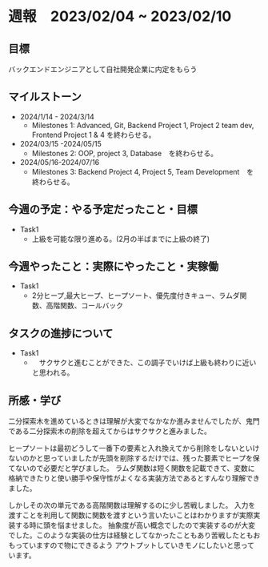 # 週報　2023/02/04 ~ 2023/02/10
## 目標   
バックエンドエンジニアとして自社開発企業に内定をもらう

## マイルストーン
- 2024/1/14 - 2024/3/14
  - Milestones 1: Advanced, Git, Backend Project 1, Project 2 team dev, Frontend Project 1 & 4 を終わらせる。
- 2024/03/15 -2024/05/15
  - Milestones 2: OOP, project 3, Database　を終わらせる。
- 2024/05/16-2024/07/16
  - Milestones 3: Backend Project 4, Project 5, Team Development　を終わらせる。
   
## 今週の予定：やる予定だったこと・目標
  - Task1
    - 上級を可能な限り進める。(2月の半ばまでに上級の終了) 

## 今週やったこと：実際にやったこと・実稼働
- Task1
  - 2分ヒープ,最大ヒープ、ヒープソート、優先度付きキュー、ラムダ関数、高階関数、コールバック

## タスクの進捗について
- Task1
  - 　サクサクと進むことができた、この調子でいけば上級も終わりに近いと思われる。

## 所感・学び

二分探索木を進めているときは理解が大変でなかなか進みませんでしたが、鬼門である二分探索木の削除を超えてからはサクサクと進みました。

ヒープソートは最初どうして一番下の要素と入れ換えてから削除をしないといけないのかと思っていましたが先頭を削除するだけでは、残った要素でヒープを保てないので必要だと学びました。
ラムダ関数は短く関数を記載できて、変数に格納できたりと使い勝手や保守性がよくなる実装方法であるとすんなり理解できました。

しかしその次の単元である高階関数は理解するのに少し苦戦しました。
入力を渡すことを利用して関数に関数を渡すという言いたいことはわかりますが実際実装する時に頭を悩ませました。
抽象度が高い概念でしたので実装するのが大変でした。このような実装の仕方は経験としてなかったこともあり苦戦したともおもっていますので物にできるよう
アウトプットしていきモノにしたいと思っています。

